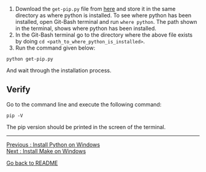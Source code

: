1. Download the `get-pip.py` file from [here](https://bootstrap.pypa.io/get-pip.py) and store it in the same directory as where python is installed. To see where python has been installed, open Git-Bash terminal and run `where python`. The path shown in the terminal, shows where python has been installed.  
2. In the Git-Bash terminal go to the directory where the above file exists by doing `cd <path_to_where_python_is_installed>`.    
3. Run the command given below:  

`python get-pip.py`  

And wait through the installation process.  

## Verify

Go to the command line and execute the following command:

`pip -V`

The pip version should be printed in the screen of the terminal.

___________________________

[Previous : Install Python on Windows](https://github.com/HeatherAn/installations-instructions/blob/main/Install-Python-on-Windows.md)  
[Next     : Install Make on Windows](https://github.com/HeatherAn/installations-instructions/blob/main/Install-Make-on-Windows.md)

[Go back to README](https://github.com/HeatherAn/installations-instructions/blob/main/README.md)

